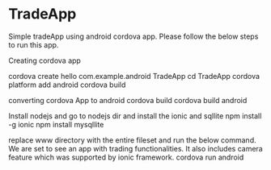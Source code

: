 # TradeApp

Simple tradeApp using android cordova app. Please follow the below steps to run this app.

Creating cordova app

cordova create hello com.example.android TradeApp
cd TradeApp
cordova platform add android
cordova build


converting cordova App to android
cordova build
cordova build android


Install nodejs and go to nodejs dir and install the ionic and sqllite
npm install -g ionic
npm install mysqllite

replace www directory with the entire fileset and run the below command. We are set to see an app with trading functionalities. It also includes camera feature which was supported by ionic framework.
cordova run android
